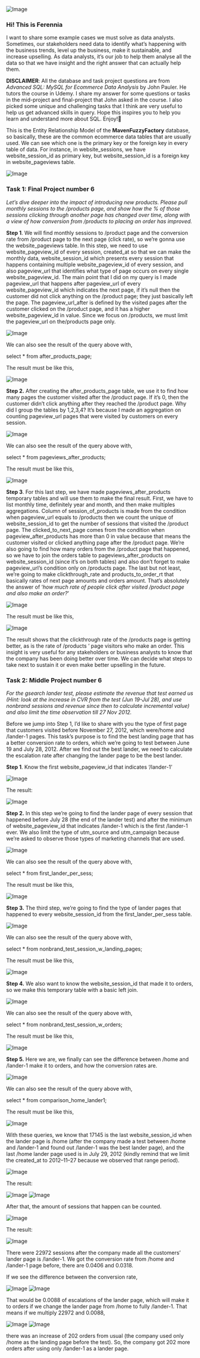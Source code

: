 ![Image](https://github.com/user-attachments/assets/72221683-2632-44e3-adec-c668252ff15a)

### Hi! This is Ferennia

I want to share some example cases we must solve as data analysts. Sometimes, our stakeholders need data to identify what’s happening with the business trends, level up the business, make it sustainable, and increase upselling. As data analysts, it’s our job to help them analyse all the data so that we have insight and the right answer that can actually help them.

**DISCLAIMER**: All the database and task project questions are from *Advanced SQL: MySQL for Ecommerce Data Analysis* by John Pauler. He tutors the course in Udemy. I share my answer for some questions or tasks in the mid-project and final-project that John asked in the course. I also picked some unique and challenging tasks that I think are very useful to help us get advanced skills in query. Hope this inspires you to help you learn and understand more about SQL. Enjoy!🙂

This is the Entity Relationship Model of the **MavenFuzzyFactory** database, so basically, these are the common ecommerce data tables that are usually used. We can see which one is the primary key or the foreign key in every table of data. For instance, in website_sessions, we have website_session_id as primary key, but website_session_id is a foreign key in website_pageviews table.


![Image](https://github.com/user-attachments/assets/259cff62-b329-4670-a838-d60d5b84acbc)

### Task 1: Final Project number 6

_Let’s dive deeper into the impact of introducing new products. Please pull monthly sessions to the /products page, and show how the % of those sessions clicking through another page has changed over time, along with a view of how conversion from /products to placing an order has improved._

**Step 1**. We will find monthly sessions to /product page and the conversion rate from /product page to the next page (click rate), so we’re gonna use the website_pageviews table. In this step, we need to use website_pageview_id of every session, created_at so that we can make the monthly data, website_session_id which presents every session that happens containing multiple website_pageview_id of every session, and also pageview_url that identifies what type of page occurs on every single website_pageview_id. The main point that I did on my query is I made pageview_url that happens after pageview_url of every website_pageview_id which indicates the next page, if it’s null then the customer did not click anything on the /product page; they just basically left the page. The pageview_url_after is defined by the visited pages after the customer clicked on the /product page, and it has a higher website_pageview_id in value. Since we focus on /products, we must limit the pageview_url on the/products page only.


![Image](https://github.com/user-attachments/assets/0b06d900-4710-4f8c-8f84-ed5af0143114)

We can also see the result of the query above with,

select * from after_products_page;

The result must be like this,

![Image](https://github.com/user-attachments/assets/c853cd33-de45-43b5-9982-db162c7df38c)


**Step 2.** After creating the after_products_page table, we use it to find how many pages the customer visited after the /product page. If it’s 0, then the customer didn’t click anything after they reached the /product page. Why did I group the tables by 1,2,3,4? It’s because I made an aggregation on counting pageview_url pages that were visited by customers on every session.


![Image](https://github.com/user-attachments/assets/0b72e77d-30f5-4aa1-954d-f5fc217ab9db)

We can also see the result of the query above with,

select * from pageviews_after_products;

The result must be like this,


![Image](https://github.com/user-attachments/assets/db4e88fc-83c3-4f5f-aba5-0e5261fb8abf)


**Step 3**. For this last step, we have made pageviews_after_products temporary tables and will use them to make the final result. First, we have to list monthly time, definitely year and month, and then make multiples aggregations. Column of session_of_products is made from the condition when pageview_url equals to /products then we count the unique of website_session_id to get the number of sessions that visited the /product page. The clicked_to_next_page comes from the condition when pageview_after_products has more than 0 in value because that means the customer visited or clicked anything page after the /product page. We’re also going to find how many orders from the /product page that happened, so we have to join the orders table to pageviews_after_products on website_session_id (since it’s on both tables) and also don’t forget to make pageview_url’s condition only on /products page. The last but not least, we’re going to make clickthrough_rate and products_to_order_rt that basically rates of next page amounts and orders amount. That’s absolutely the answer of ‘_how much rate of people click after visited /product page and also make an order?_’

![Image](https://github.com/user-attachments/assets/e7348b9a-0537-443f-9b5d-3f0fbf4edf2c)

The result must be like this,

![Image](https://github.com/user-attachments/assets/0d5bd575-aefc-4866-9bc3-c84d057ee27a)


The result shows that the clickthrough rate of the /products page is getting better, as is the rate of /products ‘ page visitors who make an order. This insight is very useful for any stakeholders or business analysts to know that the company has been doing better over time. We can decide what steps to take next to sustain it or even make better upselling in the future.

### Task 2: Middle Project number 6

_For the gsearch lander test, please estimate the revenue that test earned us (Hint: look at the increase in CVR from the test (Jun 19-Jul 28), and use nonbrand sessions and revenue since then to calculate incremental value) and also limit the time observation till 27 Nov 2012._

Before we jump into Step 1, I’d like to share with you the type of first page that customers visited before November 27, 2012, which were/home and /lander-1 pages. This task’s purpose is to find the best landing page that has a better conversion rate to orders, which we’re going to test between June 19 and July 28, 2012. After we find out the best lander, we need to calculate the escalation rate after changing the lander page to be the best lander.

**Step 1**. Know the first website_pageview_id that indicates ‘/lander-1’

![Image](https://github.com/user-attachments/assets/6677df1a-350d-47de-ad01-7832baf45d30)

The result:

![Image](https://github.com/user-attachments/assets/5f0372c3-33b3-4155-aff7-c443edae3d34)

**Step 2.** In this step we’re going to find the lander page of every session that happened before July 28 (the end of the lander test) and after the minimum of website_pageview_id that indicates /lander-1 which is the first /lander-1 ever. We also limit the type of utm_source and utm_campaign because we’re asked to observe those types of marketing channels that are used.

![Image](https://github.com/user-attachments/assets/cee447a0-bec6-43d6-a8cf-eafecb934477)

We can also see the result of the query above with,

select * from first_lander_per_sess;

The result must be like this,

![Image](https://github.com/user-attachments/assets/a0598f17-410a-49f9-b992-05f0f4e4a110)

**Step 3.** The third step, we’re going to find the type of lander pages that happened to every website_session_id from the first_lander_per_sess table.

![Image](https://github.com/user-attachments/assets/63388cbf-befa-43ab-a353-0c766257977e)

We can also see the result of the query above with,

select * from nonbrand_test_session_w_landing_pages;

The result must be like this,

![Image](https://github.com/user-attachments/assets/58a5a9f1-f4c1-4587-a813-4856dd149d7f)

**Step 4.** We also want to know the website_session_id that made it to orders, so we make this temporary table with a basic left join.

![Image](https://github.com/user-attachments/assets/dd024c80-5920-49f8-b921-b417628598fc)

We can also see the result of the query above with,

select * from nonbrand_test_session_w_orders;

The result must be like this,

![Image](https://github.com/user-attachments/assets/276a8a3b-af4b-457b-b0ea-e09b0458d1c1)

**Step 5.** Here we are, we finally can see the difference between /home and /lander-1 make it to orders, and how the conversion rates are.

![Image](https://github.com/user-attachments/assets/f9335d5b-3057-4dba-98a8-3643a8743d7e)

We can also see the result of the query above with,

select * from comparison_home_lander1;

The result must be like this,

![Image](https://github.com/user-attachments/assets/3d52e4d3-a265-4429-9209-25a19bbb7890)

With these queries, we know that 17145 is the last website_session_id when the lander page is /home (after the company made a test between /home and /lander-1 and found out /lander-1 was the best lander page), and the last /home lander page used is in July 29, 2012 (kindly remind that we limit the created_at to 2012–11–27 because we observed that range period).

![Image](https://github.com/user-attachments/assets/c78f80f0-d683-4b8c-97ff-ec67f8e416db)

The result:

![Image](https://github.com/user-attachments/assets/b1940beb-0e80-4f06-a83e-2c0dca4c770f)
![Image](https://github.com/user-attachments/assets/ed1060ad-711e-4b05-8c2b-379abbd2a054)

After that, the amount of sessions that happen can be counted.

![Image](https://github.com/user-attachments/assets/4193d7df-c906-4c05-9c78-379cc3453c16)

The result:

![Image](https://github.com/user-attachments/assets/f73152af-edb9-4425-826d-aabface6aeed)

There were 22972 sessions after the company made all the customers’ lander page is /lander-1. We got the conversion rate from /home and /lander-1 page before, there are 0.0406 and 0.0318.

If we see the difference between the conversion rate,

![Image](https://github.com/user-attachments/assets/27803a87-a317-4522-94ad-65060476981f)
![Image](https://github.com/user-attachments/assets/951dd9e2-c909-47f6-841d-58f8ccef3d1d)

That would be 0.0088 of escalations of the lander page, which will make it to orders if we change the lander page from /home to fully /lander-1. That means if we multiply 22972 and 0.0088,

![Image](https://github.com/user-attachments/assets/65bba45f-0d99-46fd-8de8-9894598b24a4)
![Image](https://github.com/user-attachments/assets/c811fdbf-98e8-455d-900a-d06fd22e3475)

there was an increase of 202 orders from usual (the company used only /home as the landing page before the test). So, the company got 202 more orders after using only /lander-1 as a lander page.


